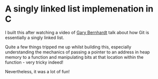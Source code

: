 # A singly linked list implemenation in C

I built this after watching a video of [Gary Bernhardt](https://www.destroyallsoftware.com/screencasts) talk about how Git is essentially a singly linked list.

Quite a few things tripped me up whilst building this, especially understanding the mechanics of passing a pointer to an address in heap memory to a function and manipulating bits at that location within the function - very tricky indeed!

Nevertheless, it was a lot of fun!
